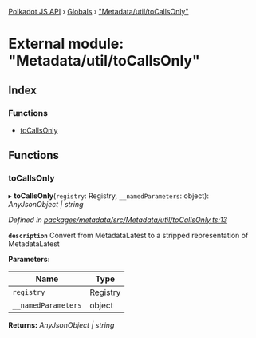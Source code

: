 [Polkadot JS API](../README.md) › [Globals](../globals.md) › ["Metadata/util/toCallsOnly"](_metadata_util_tocallsonly_.md)

# External module: "Metadata/util/toCallsOnly"

## Index

### Functions

* [toCallsOnly](_metadata_util_tocallsonly_.md#tocallsonly)

## Functions

###  toCallsOnly

▸ **toCallsOnly**(`registry`: Registry, `__namedParameters`: object): *AnyJsonObject | string*

*Defined in [packages/metadata/src/Metadata/util/toCallsOnly.ts:13](https://github.com/polkadot-js/api/blob/07ca18502b/packages/metadata/src/Metadata/util/toCallsOnly.ts#L13)*

**`description`** Convert from MetadataLatest to a stripped representation of MetadataLatest

**Parameters:**

Name | Type |
------ | ------ |
`registry` | Registry |
`__namedParameters` | object |

**Returns:** *AnyJsonObject | string*
